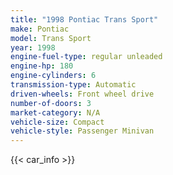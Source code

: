 ```yaml
---
title: "1998 Pontiac Trans Sport"
make: Pontiac
model: Trans Sport
year: 1998
engine-fuel-type: regular unleaded
engine-hp: 180
engine-cylinders: 6
transmission-type: Automatic
driven-wheels: Front wheel drive
number-of-doors: 3
market-category: N/A
vehicle-size: Compact
vehicle-style: Passenger Minivan
---
```


{{< car_info >}}
